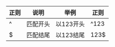 | 正则 | 说明   | 举例    | 正则 |
| ---- | -------- | --------- | ---- |
| ^    | 匹配开头 | 以123开头 | ^123 |
| $    | 匹配结尾 | 以123结尾 | 123$ |